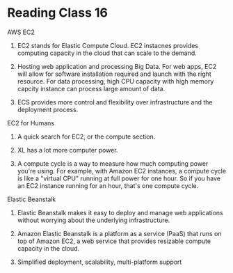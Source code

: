# Reading Class 16

AWS EC2

1) EC2 stands for Elastic Compute Cloud. EC2 instacnes provides computing capacity in the cloud that can scale to the demand.

2) Hosting web application and processing Big Data. For web apps, EC2 will allow for software installation required and launch with the right resource. For data processing, high CPU capacity with high memory capcity instance can process large amount of data.

3) ECS provides more control and flexibility over infrastructure and the deployment process.

EC2 for Humans

1) A quick search for EC2, or the compute section.

2) XL has a lot more computer power.

3) A compute cycle is a way to measure how much computing power you're using. For example, with Amazon EC2 instances, a compute cycle is like a "virtual CPU" running at full power for one hour. So if you have an EC2 instance running for an hour, that's one compute cycle.

Elastic Beanstalk

1) Elastic Beanstalk makes it easy to deploy and manage web applications without worrying about the underlying infrastructure.

2) Amazon Elastic Beanstalk is a platform as a service (PaaS) that runs on top of Amazon EC2, a web service that provides resizable compute capacity in the cloud.

3) Simplified deployment, scalability, multi-platform support